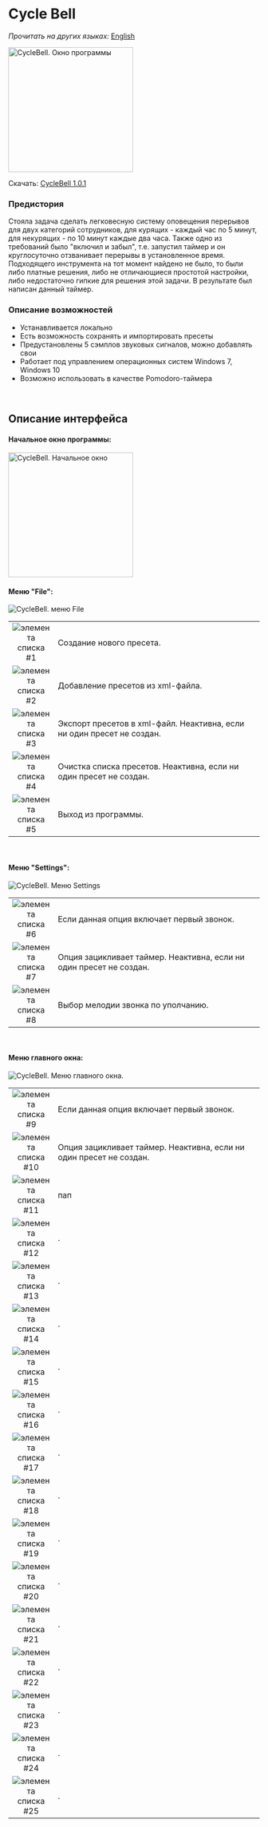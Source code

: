 # Cycle Bell 
*Прочитать на других языках:* [English](README.md)

<img src="https://github.com/p1eXu5/CycleBell/blob/development/images/demonstration.png" alt="CycleBell. Окно программы" width="250" />

Скачать: [CycleBell 1.0.1](https://github.com/p1eXu5/CycleBell/releases/download/1.0.1/CycleBell.msi)

### Предистория

Стояла задача сделать легковесную систему оповещения перерывов для двух категорий сотрудников, для курящих - каждый час по 5 минут, для некурящих - по 10 минут каждые два часа. Также одно из требований было "включил и забыл", т.е. запустил таймер и он круглосуточно отзванивает перерывы в установленное время. Подходящего инструмента на тот момент найдено не было, то были либо платные решения, либо не отличающиеся простотой настройки, либо недостаточно гипкие для решения этой задачи. В результате был написан данный таймер.

### Описание возможностей

- Устанавливается локально
- Есть возможность сохранять и импортировать пресеты
- Предустановлены 5 сэмплов звуковых сигналов, можно добавлять свои
- Работает под управлением операционных систем Windows 7, Windows 10
- Возможно использовать в качестве Pomodoro-таймера

<br/>

Описание интерфейса
------

#### Начальное окно программы:

<img src="https://github.com/p1eXu5/CycleBell/blob/development/images/start-window.png" alt="CycleBell. Начальное окно" width="250" />

#### Меню "File":

<img src="https://github.com/p1eXu5/CycleBell/blob/development/images/menu-file.png" alt="CycleBell. меню File" />
 
<table border="0">
  <tbody>
    <tr>
      <td width="50" align="center" valign="middle">
        <img src="https://github.com/p1eXu5/CycleBell/blob/development/images/item1.png" alt="элемента списка #1" align="top" />
      </td>
      <td>
        Создание нового пресета.
      </td>
    </tr>
    <tr>
      <td width="50" align="center" valign="middle">
        <img src="https://github.com/p1eXu5/CycleBell/blob/development/images/item2.png" alt="элемента списка #2" align="top" />
      </td>
      <td>
        Добавление пресетов из xml-файла.
      </td>
    </tr>
    <tr>
      <td width="50" align="center" valign="middle">
        <img src="https://github.com/p1eXu5/CycleBell/blob/development/images/item3.png" alt="элемента списка #3" align="top"  />
      </td>
      <td>
        Экспорт пресетов в xml-файл. Неактивна, если ни один пресет не создан.
      </td>
    </tr>
    <tr>
      <td width="50" align="center" valign="middle">
        <img src="https://github.com/p1eXu5/CycleBell/blob/development/images/item4.png" alt="элемента списка #4" align="top" />
      </td>
      <td>
        Очистка списка пресетов. Неактивна, если ни один пресет не создан.
      </td>
    </tr>
    <tr>
      <td width="50" align="center" valign="middle">
        <img src="https://github.com/p1eXu5/CycleBell/blob/development/images/item5.png" alt="элемента списка #5" align="top" />
      </td>
      <td>
        Выход из программы.
      </td>
    </tr>
  </tbody>
</table>

<br/>

#### Меню "Settings":

<img src="https://github.com/p1eXu5/CycleBell/blob/development/images/menu-settings.png" alt="CycleBell. Меню Settings" />
 
<table border="0">
  <tbody>
    <tr>
      <td width="50" align="center" valign="middle">
        <img src="https://github.com/p1eXu5/CycleBell/blob/development/images/item6.png" alt="элемента списка #6" align="top" />
      </td>
      <td>
        Если данная опция включает первый звонок. 
      </td>
    </tr>
    <tr>
      <td width="50" align="center" valign="middle">
        <img src="https://github.com/p1eXu5/CycleBell/blob/development/images/item7.png" alt="элемента списка #7" align="top" />
      </td>
      <td>
        Опция зацикливает таймер. Неактивна, если ни один пресет не создан.
      </td>
    </tr>
    <tr>
      <td width="50" align="center" valign="middle">
        <img src="https://github.com/p1eXu5/CycleBell/blob/development/images/item8.png" alt="элемента списка #8" align="top"  />
      </td>
      <td>
        Выбор мелодии звонка по уполчанию.
      </td>
    </tr>
  </tbody>
</table>

<br/>

#### Меню главного окна:

<img src="https://github.com/p1eXu5/CycleBell/blob/development/images/main-window.png" alt="CycleBell. Меню главного окна." />
 
<table border="0">
  <tbody>
    <tr>
      <td width="50" align="center" valign="middle">
        <img src="https://github.com/p1eXu5/CycleBell/blob/development/images/item9.png" alt="элемента списка #9" align="top" />
      </td>
      <td>
        Если данная опция включает первый звонок. 
      </td>
    </tr>
    <tr>
      <td width="50" align="center" valign="middle">
        <img src="https://github.com/p1eXu5/CycleBell/blob/development/images/item10.png" alt="элемента списка #10" align="top" />
      </td>
      <td>
        Опция зацикливает таймер. Неактивна, если ни один пресет не создан.
      </td>
    </tr>
    <tr>
      <td width="50" align="center" valign="middle">
        <img src="https://github.com/p1eXu5/CycleBell/blob/development/images/item11.png" alt="элемента списка #11" align="top"  />
      </td>
      <td>
        пап
      </td>
    </tr>
    <tr>
      <td width="50" align="center" valign="middle">
        <img src="https://github.com/p1eXu5/CycleBell/blob/development/images/item12.png" alt="элемента списка #12" align="top"  />
      </td>
      <td>
        .
      </td>
    </tr>
    <tr>
      <td width="50" align="center" valign="middle">
        <img src="https://github.com/p1eXu5/CycleBell/blob/development/images/item13.png" alt="элемента списка #13" align="top"  />
      </td>
      <td>
        .
      </td>
    </tr>
    <tr>
      <td width="50" align="center" valign="middle">
        <img src="https://github.com/p1eXu5/CycleBell/blob/development/images/item14.png" alt="элемента списка #14" align="top"  />
      </td>
      <td>
        .
      </td>
    </tr>
    <tr>
      <td width="50" align="center" valign="middle">
        <img src="https://github.com/p1eXu5/CycleBell/blob/development/images/item15.png" alt="элемента списка #15" align="top"  />
      </td>
      <td>
        .
      </td>
    </tr>
    <tr>
      <td width="50" align="center" valign="middle">
        <img src="https://github.com/p1eXu5/CycleBell/blob/development/images/item16.png" alt="элемента списка #16" align="top"  />
      </td>
      <td>
        .
      </td>
    </tr>
    <tr>
      <td width="50" align="center" valign="middle">
        <img src="https://github.com/p1eXu5/CycleBell/blob/development/images/item17.png" alt="элемента списка #17" align="top"  />
      </td>
      <td>
        .
      </td>
    </tr>
    <tr>
      <td width="50" align="center" valign="middle">
        <img src="https://github.com/p1eXu5/CycleBell/blob/development/images/item18.png" alt="элемента списка #18" align="top"  />
      </td>
      <td>
        .
      </td>
    </tr>
    <tr>
      <td width="50" align="center" valign="middle">
        <img src="https://github.com/p1eXu5/CycleBell/blob/development/images/item19.png" alt="элемента списка #19" align="top"  />
      </td>
      <td>
        .
      </td>
    </tr>
    <tr>
      <td width="50" align="center" valign="middle">
        <img src="https://github.com/p1eXu5/CycleBell/blob/development/images/item20.png" alt="элемента списка #20" align="top"  />
      </td>
      <td>
        .
      </td>
    </tr>
    <tr>
      <td width="50" align="center" valign="middle">
        <img src="https://github.com/p1eXu5/CycleBell/blob/development/images/item21.png" alt="элемента списка #21" align="top"  />
      </td>
      <td>
        .
      </td>
    </tr>
    <tr>
      <td width="50" align="center" valign="middle">
        <img src="https://github.com/p1eXu5/CycleBell/blob/development/images/item22.png" alt="элемента списка #22" align="top"  />
      </td>
      <td>
        .
      </td>
    </tr>
    <tr>
      <td width="50" align="center" valign="middle">
        <img src="https://github.com/p1eXu5/CycleBell/blob/development/images/item23.png" alt="элемента списка #23" align="top"  />
      </td>
      <td>
        .
      </td>
    </tr>
    <tr>
      <td width="50" align="center" valign="middle">
        <img src="https://github.com/p1eXu5/CycleBell/blob/development/images/item24.png" alt="элемента списка #24" align="top"  />
      </td>
      <td>
        .
      </td>
    </tr>
    <tr>
      <td width="50" align="center" valign="middle">
        <img src="https://github.com/p1eXu5/CycleBell/blob/development/images/item25.png" alt="элемента списка #25" align="top"  />
      </td>
      <td>
        .
      </td>
    </tr>
  </tbody>
</table>

